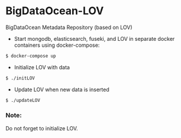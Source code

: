 # BigDataOcean-LOV
BigDataOcean Metadata Repository (based on LOV)

- Start mongodb, elasticsearch, fuseki, and LOV in separate docker containers using docker-compose:
```sh 
$ docker-compose up
```
- Initialize LOV with data
```sh 
$ ./initLOV
```
- Update LOV when new data is inserted
```sh 
$ ./updateLOV
```
### Note:
Do not forget to initialize LOV.